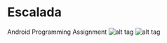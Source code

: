 # Escalada
Android Programming Assignment
![alt tag](https://dl.dropboxusercontent.com/u/68130108/escalada/image1.png)
![alt tag](https://dl.dropboxusercontent.com/u/68130108/escalada/image2.png)
